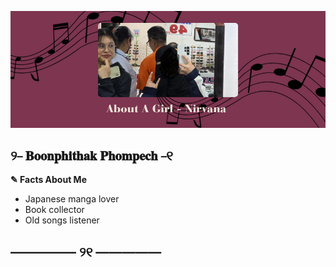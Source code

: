 ![Alt text](./picture/pic.png)
## ୨⎯ 𝐁𝐨𝐨𝐧𝐩𝐡𝐢𝐭𝐡𝐚𝐤 𝐏𝐡𝐨𝐦𝐩𝐞𝐜𝐡 ⎯୧
**✎ Facts About Me**
  - Japanese manga lover
  - Book collector
  - Old songs listener
## ————— ୨୧ ————— 
